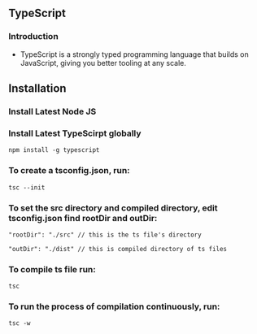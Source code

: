 ## TypeScript

### Introduction

- TypeScript is a strongly typed programming language that builds on JavaScript, giving you better tooling at any scale.

## Installation

### Install Latest Node JS

### Install Latest TypeScirpt globally

```
npm install -g typescript
```

### To create a tsconfig.json, run:

```
tsc --init
```

### To set the src directory and compiled directory, edit tsconfig.json find rootDir and outDir:

```
"rootDir": "./src" // this is the ts file's directory

"outDir": "./dist" // this is compiled directory of ts files
```

### To compile ts file run:

```
tsc
```

### To run the process of compilation continuously, run:

```
tsc -w
```
